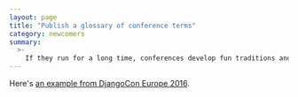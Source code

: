 ```yaml
---
layout: page
title: "Publish a glossary of conference terms"
category: newcomers
summary:
  >-
    If they run for a long time, conferences develop fun traditions and in-jokes. That’s okay, but consider publishing a glossary of these terms, so somebody who’s new doesn’t feel confused or left out.
---
```


Here's [an example from DjangoCon Europe 2016](https://2016.djangocon.eu/glossary/).
